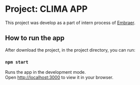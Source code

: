 # Project: CLIMA APP

This project was develop as a part of intern process of [Embraer](https://embraer.com/global/en).

## How to run the app

After download the project, in the project directory, you can run:

### `npm start`

Runs the app in the development mode.\
Open [http://localhost:3000](http://localhost:3000) to view it in your browser.

